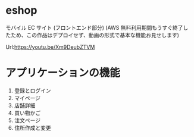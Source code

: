 # eshop

モバイル EC サイト
(フロントエンド部分)
(AWS 無料利用期間もうすぐ終了したため、この作品はデプロイせず、動画の形式で基本な機能お見せします)

Url:https://youtu.be/Xm9DeubZTVM

# アプリケーションの機能

1.  登録とログイン
2.  マイページ
3.  店舗詳細
4.  買い物かご
5.  注文ページ
6.  住所作成と変更
